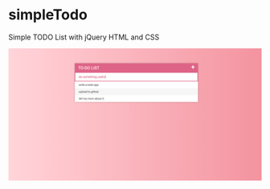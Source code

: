 # simpleTodo
Simple TODO List with jQuery HTML and CSS

![screenshot od the app](https://github.com/StasonJatham/simpleTodo/blob/master/Bildschirmfoto%202020-04-15%20um%2015.20.18.png)

